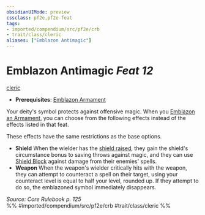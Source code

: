 ```yaml
---
obsidianUIMode: preview
cssclass: pf2e,pf2e-feat
tags:
- imported/compendium/src/pf2e/crb
- trait/class/cleric
aliases: ["Emblazon Antimagic"]
---
```

# Emblazon Antimagic  *Feat 12*  
[cleric](rules/traits/cleric.md)  

- **Prerequisites**: [Emblazon Armament](emblazon-armament.md)

Your deity's symbol protects against offensive magic. When you [Emblazon an Armament](emblazon-armament.md), you can choose from the following effects instead of the effects listed in that feat.

These effects have the same restrictions as the base options.

- **Shield** When the wielder has the [shield raised](raise-a-shield.md), they gain the shield's circumstance bonus to saving throws against magic, and they can use [Shield Block](compendium/feats/shield-block.md) against damage from their enemies' spells.
- **Weapon** When the weapon's wielder critically hits with the weapon, they can attempt to counteract a spell on their target, using your counteract level is equal to half your level, rounded up. If they attempt to do so, the emblazoned symbol immediately disappears.

*Source: Core Rulebook p. 125*  
%% #imported/compendium/src/pf2e/crb #trait/class/cleric %%